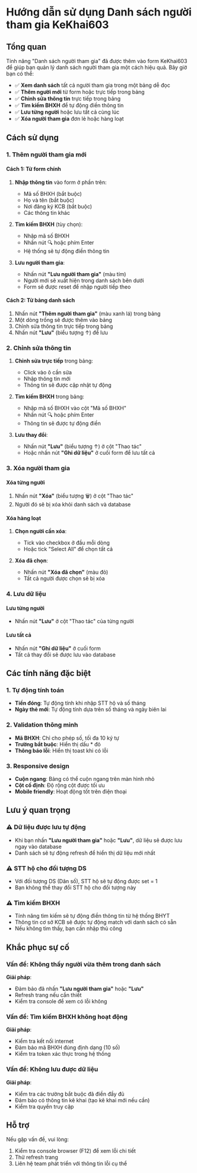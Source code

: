 # Hướng dẫn sử dụng Danh sách người tham gia KeKhai603

## Tổng quan

Tính năng "Danh sách người tham gia" đã được thêm vào form KeKhai603 để giúp bạn quản lý danh sách người tham gia một cách hiệu quả. Bây giờ bạn có thể:

- ✅ **Xem danh sách** tất cả người tham gia trong một bảng dễ đọc
- ✅ **Thêm người mới** từ form hoặc trực tiếp trong bảng
- ✅ **Chỉnh sửa thông tin** trực tiếp trong bảng
- ✅ **Tìm kiếm BHXH** để tự động điền thông tin
- ✅ **Lưu từng người** hoặc lưu tất cả cùng lúc
- ✅ **Xóa người tham gia** đơn lẻ hoặc hàng loạt

## Cách sử dụng

### 1. Thêm người tham gia mới

#### Cách 1: Từ form chính
1. **Nhập thông tin** vào form ở phần trên:
   - Mã số BHXH (bắt buộc)
   - Họ và tên (bắt buộc)
   - Nơi đăng ký KCB (bắt buộc)
   - Các thông tin khác

2. **Tìm kiếm BHXH** (tùy chọn):
   - Nhập mã số BHXH
   - Nhấn nút 🔍 hoặc phím Enter
   - Hệ thống sẽ tự động điền thông tin

3. **Lưu người tham gia**:
   - Nhấn nút **"Lưu người tham gia"** (màu tím)
   - Người mới sẽ xuất hiện trong danh sách bên dưới
   - Form sẽ được reset để nhập người tiếp theo

#### Cách 2: Từ bảng danh sách
1. Nhấn nút **"Thêm người tham gia"** (màu xanh lá) trong bảng
2. Một dòng trống sẽ được thêm vào bảng
3. Chỉnh sửa thông tin trực tiếp trong bảng
4. Nhấn nút **"Lưu"** (biểu tượng ↑) để lưu

### 2. Chỉnh sửa thông tin

1. **Chỉnh sửa trực tiếp** trong bảng:
   - Click vào ô cần sửa
   - Nhập thông tin mới
   - Thông tin sẽ được cập nhật tự động

2. **Tìm kiếm BHXH** trong bảng:
   - Nhập mã số BHXH vào cột "Mã số BHXH"
   - Nhấn nút 🔍 hoặc phím Enter
   - Thông tin sẽ được tự động điền

3. **Lưu thay đổi**:
   - Nhấn nút **"Lưu"** (biểu tượng ↑) ở cột "Thao tác"
   - Hoặc nhấn nút **"Ghi dữ liệu"** ở cuối form để lưu tất cả

### 3. Xóa người tham gia

#### Xóa từng người
1. Nhấn nút **"Xóa"** (biểu tượng 🗑️) ở cột "Thao tác"
2. Người đó sẽ bị xóa khỏi danh sách và database

#### Xóa hàng loạt
1. **Chọn người cần xóa**:
   - Tick vào checkbox ở đầu mỗi dòng
   - Hoặc tick "Select All" để chọn tất cả

2. **Xóa đã chọn**:
   - Nhấn nút **"Xóa đã chọn"** (màu đỏ)
   - Tất cả người được chọn sẽ bị xóa

### 4. Lưu dữ liệu

#### Lưu từng người
- Nhấn nút **"Lưu"** ở cột "Thao tác" của từng người

#### Lưu tất cả
- Nhấn nút **"Ghi dữ liệu"** ở cuối form
- Tất cả thay đổi sẽ được lưu vào database

## Các tính năng đặc biệt

### 1. Tự động tính toán
- **Tiền đóng**: Tự động tính khi nhập STT hộ và số tháng
- **Ngày thẻ mới**: Tự động tính dựa trên số tháng và ngày biên lai

### 2. Validation thông minh
- **Mã BHXH**: Chỉ cho phép số, tối đa 10 ký tự
- **Trường bắt buộc**: Hiển thị dấu * đỏ
- **Thông báo lỗi**: Hiển thị toast khi có lỗi

### 3. Responsive design
- **Cuộn ngang**: Bảng có thể cuộn ngang trên màn hình nhỏ
- **Cột cố định**: Độ rộng cột được tối ưu
- **Mobile friendly**: Hoạt động tốt trên điện thoại

## Lưu ý quan trọng

### ⚠️ Dữ liệu được lưu tự động
- Khi bạn nhấn **"Lưu người tham gia"** hoặc **"Lưu"**, dữ liệu sẽ được lưu ngay vào database
- Danh sách sẽ tự động refresh để hiển thị dữ liệu mới nhất

### ⚠️ STT hộ cho đối tượng DS
- Với đối tượng DS (Dân số), STT hộ sẽ tự động được set = 1
- Bạn không thể thay đổi STT hộ cho đối tượng này

### ⚠️ Tìm kiếm BHXH
- Tính năng tìm kiếm sẽ tự động điền thông tin từ hệ thống BHYT
- Thông tin cơ sở KCB sẽ được tự động match với danh sách có sẵn
- Nếu không tìm thấy, bạn cần nhập thủ công

## Khắc phục sự cố

### Vấn đề: Không thấy người vừa thêm trong danh sách
**Giải pháp**: 
- Đảm bảo đã nhấn **"Lưu người tham gia"** hoặc **"Lưu"**
- Refresh trang nếu cần thiết
- Kiểm tra console để xem có lỗi không

### Vấn đề: Tìm kiếm BHXH không hoạt động
**Giải pháp**:
- Kiểm tra kết nối internet
- Đảm bảo mã BHXH đúng định dạng (10 số)
- Kiểm tra token xác thực trong hệ thống

### Vấn đề: Không lưu được dữ liệu
**Giải pháp**:
- Kiểm tra các trường bắt buộc đã điền đầy đủ
- Đảm bảo có thông tin kê khai (tạo kê khai mới nếu cần)
- Kiểm tra quyền truy cập

## Hỗ trợ

Nếu gặp vấn đề, vui lòng:
1. Kiểm tra console browser (F12) để xem lỗi chi tiết
2. Thử refresh trang
3. Liên hệ team phát triển với thông tin lỗi cụ thể
